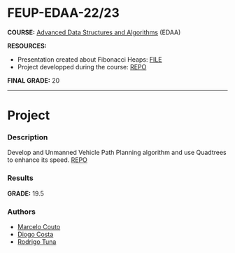 # FEUP-EDAA-22/23

**COURSE:** [Advanced Data Structures and Algorithms](https://sigarra.up.pt/feup/pt/UCURR_GERAL.FICHA_UC_VIEW?pv_ocorrencia_id=501943) (EDAA)

**RESOURCES:** 
- Presentation created about Fibonacci Heaps: [FILE](./presentation1.pdf)
- Project developped during the course: [REPO](https://github.com/marhcouto/walki-gochi)

**FINAL GRADE:** 20


-------------------------------------------------

# Project

### Description
Develop and Unmanned Vehicle Path Planning algorithm and use Quadtrees to enhance its speed.
[REPO](https://github.com/marhcouto/quadtree-pathplanning)

### Results
**GRADE:** 19.5

### Authors

- [Marcelo Couto](https://github.com/marhcouto/)
- [Diogo Costa](https://github.com/diogolhc)
- [Rodrigo Tuna](https://github.com/rodrigotuna) 



